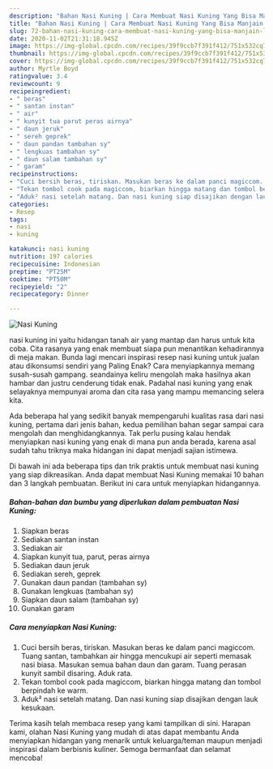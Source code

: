 ```yaml
---
description: "Bahan Nasi Kuning | Cara Membuat Nasi Kuning Yang Bisa Manjain Lidah"
title: "Bahan Nasi Kuning | Cara Membuat Nasi Kuning Yang Bisa Manjain Lidah"
slug: 72-bahan-nasi-kuning-cara-membuat-nasi-kuning-yang-bisa-manjain-lidah
date: 2020-11-02T21:31:18.945Z
image: https://img-global.cpcdn.com/recipes/39f9ccb7f391f412/751x532cq70/nasi-kuning-foto-resep-utama.jpg
thumbnail: https://img-global.cpcdn.com/recipes/39f9ccb7f391f412/751x532cq70/nasi-kuning-foto-resep-utama.jpg
cover: https://img-global.cpcdn.com/recipes/39f9ccb7f391f412/751x532cq70/nasi-kuning-foto-resep-utama.jpg
author: Myrtle Boyd
ratingvalue: 3.4
reviewcount: 9
recipeingredient:
- " beras"
- " santan instan"
- " air"
- " kunyit tua parut peras airnya"
- " daun jeruk"
- " sereh geprek"
- " daun pandan tambahan sy"
- " lengkuas tambahan sy"
- " daun salam tambahan sy"
- " garam"
recipeinstructions:
- "Cuci bersih beras, tiriskan. Masukan beras ke dalam panci magiccom. Tuang santan, tambahkan air hingga mencukupi air seperti memasak nasi biasa. Masukan semua bahan daun dan garam. Tuang perasan kunyit sambil disaring. Aduk rata."
- "Tekan tombol cook pada magiccom, biarkan hingga matang dan tombol berpindah ke warm."
- "Aduk² nasi setelah matang. Dan nasi kuning siap disajikan dengan lauk kesukaan."
categories:
- Resep
tags:
- nasi
- kuning

katakunci: nasi kuning 
nutrition: 197 calories
recipecuisine: Indonesian
preptime: "PT25M"
cooktime: "PT50M"
recipeyield: "2"
recipecategory: Dinner

---
```



![Nasi Kuning](https://img-global.cpcdn.com/recipes/39f9ccb7f391f412/751x532cq70/nasi-kuning-foto-resep-utama.jpg)


nasi kuning ini yaitu hidangan tanah air yang mantap dan harus untuk kita coba. Cita rasanya yang enak membuat siapa pun menantikan kehadirannya di meja makan.
Bunda lagi mencari inspirasi resep nasi kuning untuk jualan atau dikonsumsi sendiri yang Paling Enak? Cara menyiapkannya memang susah-susah gampang. seandainya keliru mengolah maka hasilnya akan hambar dan justru cenderung tidak enak. Padahal nasi kuning yang enak selayaknya mempunyai aroma dan cita rasa yang mampu memancing selera kita.



Ada beberapa hal yang sedikit banyak mempengaruhi kualitas rasa dari nasi kuning, pertama dari jenis bahan, kedua pemilihan bahan segar sampai cara mengolah dan menghidangkannya. Tak perlu pusing kalau hendak menyiapkan nasi kuning yang enak di mana pun anda berada, karena asal sudah tahu triknya maka hidangan ini dapat menjadi sajian istimewa.


Di bawah ini ada beberapa tips dan trik praktis untuk membuat nasi kuning yang siap dikreasikan. Anda dapat membuat Nasi Kuning memakai 10 bahan dan 3 langkah pembuatan. Berikut ini cara untuk menyiapkan hidangannya.

<!--inarticleads1-->

##### Bahan-bahan dan bumbu yang diperlukan dalam pembuatan Nasi Kuning:

1. Siapkan  beras
1. Sediakan  santan instan
1. Sediakan  air
1. Siapkan  kunyit tua, parut, peras airnya
1. Sediakan  daun jeruk
1. Sediakan  sereh, geprek
1. Gunakan  daun pandan (tambahan sy)
1. Gunakan  lengkuas (tambahan sy)
1. Siapkan  daun salam (tambahan sy)
1. Gunakan  garam




<!--inarticleads2-->

##### Cara menyiapkan Nasi Kuning:

1. Cuci bersih beras, tiriskan. Masukan beras ke dalam panci magiccom. Tuang santan, tambahkan air hingga mencukupi air seperti memasak nasi biasa. Masukan semua bahan daun dan garam. Tuang perasan kunyit sambil disaring. Aduk rata.
1. Tekan tombol cook pada magiccom, biarkan hingga matang dan tombol berpindah ke warm.
1. Aduk² nasi setelah matang. Dan nasi kuning siap disajikan dengan lauk kesukaan.




Terima kasih telah membaca resep yang kami tampilkan di sini. Harapan kami, olahan Nasi Kuning yang mudah di atas dapat membantu Anda menyiapkan hidangan yang menarik untuk keluarga/teman maupun menjadi inspirasi dalam berbisnis kuliner. Semoga bermanfaat dan selamat mencoba!
